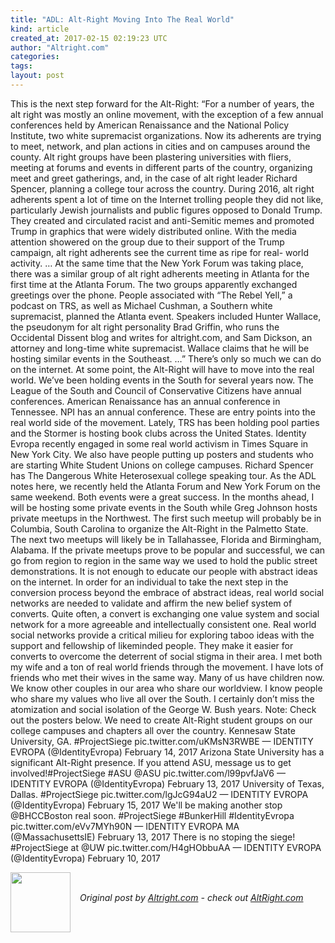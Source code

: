 ```yaml
---
title: "ADL: Alt-Right Moving Into The Real World"
kind: article
created_at: 2017-02-15 02:19:23 UTC
author: "Altright.com"
categories: 
tags: 
layout: post
---
```

This is the next step forward for the Alt-Right: “For a number of years, the alt right was mostly an online movement, with the exception of a few annual conferences held by American Renaissance and the National Policy Institute, two white supremacist organizations. Now its adherents are trying to meet, network, and plan actions in cities and on campuses around the county. Alt right groups have been plastering universities with fliers, meeting at forums and events in different parts of the country, organizing meet and greet gatherings, and, in the case of alt right leader Richard Spencer, planning a college tour across the country. During 2016, alt right adherents spent a lot of time on the Internet trolling people they did not like, particularly Jewish journalists and public figures opposed to Donald Trump. They created and circulated racist and anti-Semitic memes and promoted Trump in graphics that were widely distributed online. With the media attention showered on the group due to their support of the Trump campaign, alt right adherents see the current time as ripe for real- world activity. … At the same time that the New York Forum was taking place, there was a similar group of alt right adherents meeting in Atlanta for the first time at the Atlanta Forum. The two groups apparently exchanged greetings over the phone. People associated with “The Rebel Yell,” a podcast on TRS, as well as Michael Cushman, a Southern white supremacist, planned the Atlanta event. Speakers included Hunter Wallace, the pseudonym for alt right personality Brad Griffin, who runs the Occidental Dissent blog and writes for altright.com, and Sam Dickson, an attorney and long-time white supremacist. Wallace claims that he will be hosting similar events in the Southeast. …” There’s only so much we can do on the internet. At some point, the Alt-Right will have to move into the real world. We’ve been holding events in the South for several years now. The League of the South and Council of Conservative Citizens have annual conferences. American Renaissance has an annual conference in Tennessee. NPI has an annual conference. These are entry points into the real world side of the movement. Lately, TRS has been holding pool parties and the Stormer is hosting book clubs across the United States. Identity Evropa recently engaged in some real world activism in Times Square in New York City. We also have people putting up posters and students who are starting White Student Unions on college campuses. Richard Spencer has The Dangerous White Heterosexual college speaking tour. As the ADL notes here, we recently held the Atlanta Forum and New York Forum on the same weekend. Both events were a great success. In the months ahead, I will be hosting some private events in the South while Greg Johnson hosts private meetups in the Northwest. The first such meetup will probably be in Columbia, South Carolina to organize the Alt-Right in the Palmetto State. The next two meetups will likely be in Tallahassee, Florida and Birmingham, Alabama. If the private meetups prove to be popular and successful, we can go from region to region in the same way we used to hold the public street demonstrations. It is not enough to educate our people with abstract ideas on the internet. In order for an individual to take the next step in the conversion process beyond the embrace of abstract ideas, real world social networks are needed to validate and affirm the new belief system of converts. Quite often, a convert is exchanging one value system and social network for a more agreeable and intellectually consistent one. Real world social networks provide a critical milieu for exploring taboo ideas with the support and fellowship of likeminded people. They make it easier for converts to overcome the deterrent of social stigma in their area. I met both my wife and a ton of real world friends through the movement. I have lots of friends who met their wives in the same way. Many of us have children now. We know other couples in our area who share our worldview. I know people who share my values who live all over the South. I certainly don’t miss the atomization and social isolation of the George W. Bush years. Note: Check out the posters below. We need to create Alt-Right student groups on our college campuses and chapters all over the country. Kennesaw State University, GA. #ProjectSiege pic.twitter.com/uKMsN3RWBE — IDENTITY EVROPA (@IdentityEvropa) February 14, 2017 Arizona State University has a significant Alt-Right presence. If you attend ASU, message us to get involved!#ProjectSiege #ASU @ASU pic.twitter.com/l99pvfJaV6 — IDENTITY EVROPA (@IdentityEvropa) February 13, 2017 University of Texas, Dallas. #ProjectSiege pic.twitter.com/lgJcG94aU2 — IDENTITY EVROPA (@IdentityEvropa) February 15, 2017 We'll be making another stop @BHCCBoston real soon. #ProjectSiege #BunkerHill #IdentityEvropa pic.twitter.com/eVv7MYh90N — IDENTITY EVROPA MA (@MassachusettsIE) February 13, 2017 There is no stoping the siege! #ProjectSiege at @UW pic.twitter.com/H4gHObbuAA — IDENTITY EVROPA (@IdentityEvropa) February 10, 2017<div class="author">
  <img src="" style="width: 96px; height: 96;">
  <span style="position: absolute; padding: 32px 15px;">
    <i>Original post by <a href="http://twitter.com/">Altright.com</a> - check out <a href="https://altright.com">AltRight.com</a></i>
  </span>
</div>
